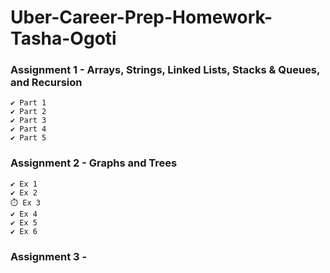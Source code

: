 # Uber-Career-Prep-Homework-Tasha-Ogoti

### Assignment 1 - Arrays, Strings, Linked Lists, Stacks & Queues, and Recursion  
    ✔️ Part 1 
    ✔️ Part 2 
    ✔️ Part 3 
    ✔️ Part 4 
    ✔️ Part 5 

### Assignment 2 - Graphs and Trees
    ✔️ Ex 1
    ✔️ Ex 2
    ⏱️ Ex 3
    ✔️ Ex 4
    ✔️ Ex 5
    ✔️ Ex 6

### Assignment 3 - 


